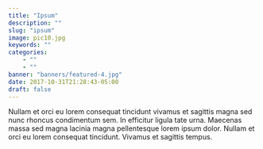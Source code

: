 ```yaml
---
title: "Ipsum"
description: ""
slug: "ipsum"
image: pic10.jpg
keywords: ""
categories: 
    - ""
    - ""
banner: "banners/featured-4.jpg"
date: 2017-10-31T21:28:43-05:00
draft: false
---
```


Nullam et orci eu lorem consequat tincidunt vivamus et sagittis magna sed nunc rhoncus condimentum sem. In efficitur ligula tate urna. Maecenas massa sed magna lacinia magna pellentesque lorem ipsum dolor. Nullam et orci eu lorem consequat tincidunt. Vivamus et sagittis tempus.